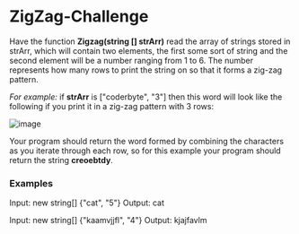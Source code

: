 # ZigZag-Challenge

Have the function **Zigzag(string [] strArr)** read the array of strings stored in strArr, which will contain two elements, the first some sort of string and the second element will be a number ranging from 1 to 6. The number represents how many rows to print the string on so that it forms a zig-zag pattern.

_For example:_ if **strArr** is ["coderbyte", "3"] then this word will look like the following if you print it in a zig-zag pattern with 3 rows:

![image](https://user-images.githubusercontent.com/26879898/152216299-04905485-9046-4cf2-b858-e9e6b0490c1b.png)

Your program should return the word formed by combining the characters as you iterate through each row, so for this example your program should return the string **creoebtdy**.


### Examples


Input: new string[] {"cat", "5"}
Output: cat


Input: new string[] {"kaamvjjfl", "4"}
Output: kjajfavlm
